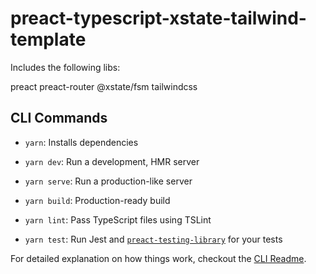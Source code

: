 # preact-typescript-xstate-tailwind-template

Includes the following libs:

preact
preact-router
@xstate/fsm
tailwindcss

## CLI Commands
*   `yarn`: Installs dependencies

*   `yarn dev`: Run a development, HMR server

*   `yarn serve`: Run a production-like server

*   `yarn build`: Production-ready build

*   `yarn lint`: Pass TypeScript files using TSLint

*   `yarn test`: Run Jest and [`preact-testing-library`](https://github.com/testing-library/preact-testing-library) for your tests


For detailed explanation on how things work, checkout the [CLI Readme](https://github.com/developit/preact-cli/blob/master/README.md).
